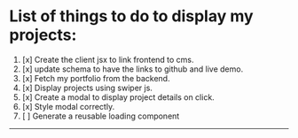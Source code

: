 # List of things to do to display my projects:

1. [x] Create the client jsx to link frontend to cms.
2. [x] update schema to have the links to github and live demo.
3. [x] Fetch my portfolio from the backend.
4. [x] Display projects using swiper js.
5. [x] Create a modal to display project details on click.
6. [x] Style modal correctly.
7. [ ] Generate a reusable loading component

---
